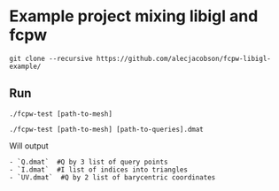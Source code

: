 # Example project mixing libigl and fcpw


    git clone --recursive https://github.com/alecjacobson/fcpw-libigl-example/

## Run

    ./fcpw-test [path-to-mesh] 

    ./fcpw-test [path-to-mesh] [path-to-queries].dmat

Will output 

    - `Q.dmat`  #Q by 3 list of query points
    - `I.dmat`  #I list of indices into triangles
    - `UV.dmat`  #Q by 2 list of barycentric coordinates

